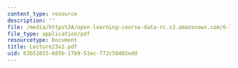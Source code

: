 ```yaml
---
content_type: resource
description: ''
file: /media/https%3A/open-learning-course-data-rc.s3.amazonaws.com/6-772-compound-semiconductor-devices-spring-2003/63b51655685b17b951ecf72c50485edd_Lecture23v2.pdf
file_type: application/pdf
resourcetype: Document
title: Lecture23v2.pdf
uid: 63b51655-685b-17b9-51ec-f72c50485edd
---
```

